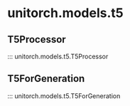 # unitorch.models.t5

## T5Processor

::: unitorch.models.t5.T5Processor

## T5ForGeneration

::: unitorch.models.t5.T5ForGeneration
